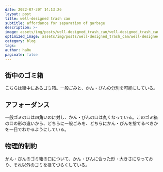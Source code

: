 ```yaml
---
date: 2022-07-30T 14:13:26
layout: post
title: well-designed trash can
subtitle: affordance for separation of garbage
description: >-
image: assets/img/posts/well-designed_trash_can/well-designed_trash_can.jpg
optimized_image: assets/img/posts/well-designed_trash_can/well-designed_trash_can_resized_thumbnail.jpg
category: blog
tags: 
author: haRu
paginate: false
---
```


## 街中のゴミ箱

こちらは街中にあるゴミ箱。一般ごみと、かん・びんの分別を可能にしている。

## アフォーダンス

一般ゴミの口は四角いのに対し、かん・びんの口は丸くなっている。このゴミ箱の口の形の違いから、どちらに一般ごみを、どちらにかん・びんを捨てるべきかを一目でわかるようにしている。

## 物理的制約

かん・びんのゴミ箱の口について、かん・びんに合った形・大きさになっており、それ以外のゴミを捨てづらくしている。